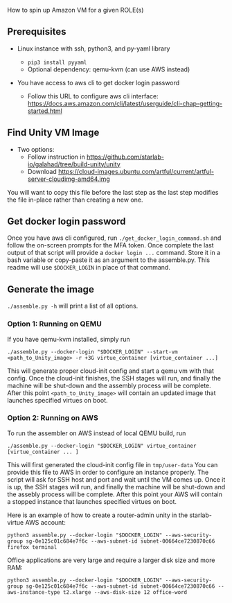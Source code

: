 
How to spin up Amazon VM for a given ROLE(s)

## Prerequisites

- Linux instance with ssh, python3, and py-yaml library
	- `pip3 install pyyaml`
	- Optional dependency: qemu-kvm (can use AWS instead) 

- You have access to aws cli to get docker login password
	- Follow this URL to configure aws cli interface: https://docs.aws.amazon.com/cli/latest/userguide/cli-chap-getting-started.html


## Find Unity VM Image

- Two options:
	- Follow instruction in https://github.com/starlab-io/galahad/tree/build-unity/unity
	- Download https://cloud-images.ubuntu.com/artful/current/artful-server-cloudimg-amd64.img

You will want to copy this file before the last step as the last step modifies the file in-place rather than creating a new one.

## Get docker login password

Once you have aws cli configured, run `./get_docker_login_command.sh` and follow the on-screen prompts for the MFA token. Once complete the last output of that script will provide a `docker login ...` command. Store it in a bash variable or copy-paste it as an argument to the assemble.py. This readme will use `$DOCKER_LOGIN` in place of that command.

## Generate the image

`./assemble.py -h` will print a list of all options. 

### Option 1: Running on QEMU
If you have qemu-kvm installed, simply run

```
./assemble.py --docker-login "$DOCKER_LOGIN" --start-vm <path_to_Unity_image> -r +3G virtue_container [virtue_container ...]
```

This will generate proper cloud-init config and start a qemu vm with that config. Once the cloud-init finishes, the SSH stages will run, and finally the machine will be shut-down and the assembly process will be complete. After this point `<path_to_Unity_image>` will contain an updated image that launches specified virtues on boot.

### Option 2: Running on AWS

To run the assembler on AWS instead of local QEMU build, run

```
./assemble.py --docker-login "$DOCKER_LOGIN" virtue_container [virtue_container ... ]
```

This will first generated the cloud-init config file in `tmp/user-data` You can provide this file to AWS in order to configure an instance properly. The script will ask for SSH host and port and wait until the VM comes up. Once it is up, the SSH stages will run, and finally the machine will be shut-down and the assebly process will be complete. After this point your AWS will contain a stopped instance that launches specified virtues on boot.

Here is an example of how to create a router-admin unity in the starlab-virtue AWS account:
```
python3 assemble.py --docker-login "$DOCKER_LOGIN" --aws-security-group sg-0e125c01c684e7f6c --aws-subnet-id subnet-00664ce7230870c66 firefox terminal
```

Office applications are very large and require a larger disk size and more RAM:
```
python3 assemble.py --docker-login "$DOCKER_LOGIN" --aws-security-group sg-0e125c01c684e7f6c --aws-subnet-id subnet-00664ce7230870c66 --aws-instance-type t2.xlarge --aws-disk-size 12 office-word
```
